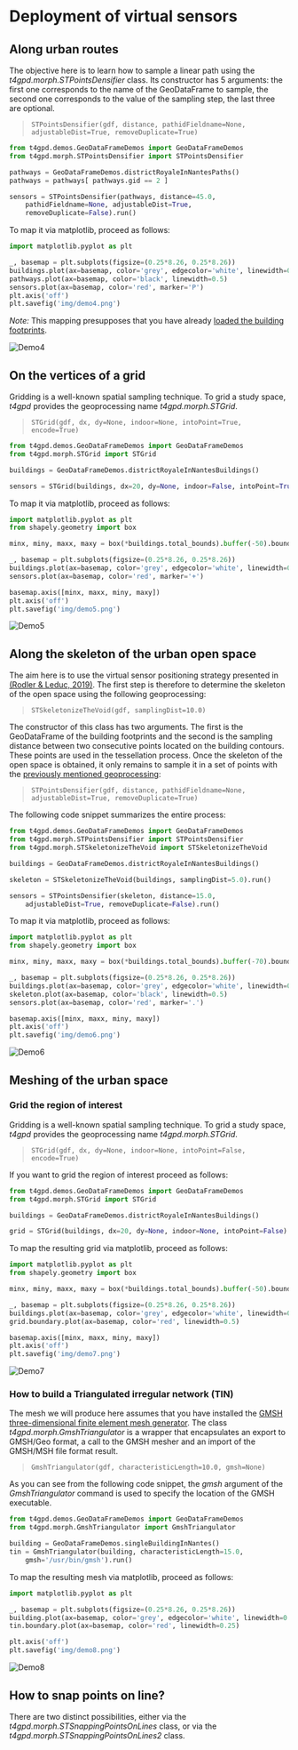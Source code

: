 # Deployment of virtual sensors
## Along urban routes

The objective here is to learn how to sample a linear path using the
*t4gpd.morph.STPointsDensifier* class. Its constructor has 5
arguments: the first one corresponds to the name of the GeoDataFrame
to sample, the second one corresponds to the value of the sampling
step, the last three are optional.

> `STPointsDensifier(gdf, distance, pathidFieldname=None, adjustableDist=True, removeDuplicate=True)`

```python
from t4gpd.demos.GeoDataFrameDemos import GeoDataFrameDemos
from t4gpd.morph.STPointsDensifier import STPointsDensifier

pathways = GeoDataFrameDemos.districtRoyaleInNantesPaths()
pathways = pathways[ pathways.gid == 2 ]

sensors = STPointsDensifier(pathways, distance=45.0,
	pathidFieldname=None, adjustableDist=True, 
	removeDuplicate=False).run()
```

To map it via matplotlib, proceed as follows:

```python
import matplotlib.pyplot as plt

_, basemap = plt.subplots(figsize=(0.25*8.26, 0.25*8.26))
buildings.plot(ax=basemap, color='grey', edgecolor='white', linewidth=0.5)
pathways.plot(ax=basemap, color='black', linewidth=0.5)
sensors.plot(ax=basemap, color='red', marker='P')
plt.axis('off')
plt.savefig('img/demo4.png')
```

*Note:* This mapping presupposes that you have already [loaded the
 building
 footprints](introduction.md#loading-a-set-of-buildings-and-roads).

![Demo4](img/demo4.png)

## On the vertices of a grid

Gridding is a well-known spatial sampling technique. To grid a study
space, *t4gpd* provides the geoprocessing name *t4gpd.morph.STGrid*.

> `STGrid(gdf, dx, dy=None, indoor=None, intoPoint=True, encode=True)`

```python
from t4gpd.demos.GeoDataFrameDemos import GeoDataFrameDemos
from t4gpd.morph.STGrid import STGrid

buildings = GeoDataFrameDemos.districtRoyaleInNantesBuildings()

sensors = STGrid(buildings, dx=20, dy=None, indoor=False, intoPoint=True).run()
```

To map it via matplotlib, proceed as follows:

```python
import matplotlib.pyplot as plt
from shapely.geometry import box

minx, miny, maxx, maxy = box(*buildings.total_bounds).buffer(-50).bounds

_, basemap = plt.subplots(figsize=(0.25*8.26, 0.25*8.26))
buildings.plot(ax=basemap, color='grey', edgecolor='white', linewidth=0.5)
sensors.plot(ax=basemap, color='red', marker='+')

basemap.axis([minx, maxx, miny, maxy])
plt.axis('off')
plt.savefig('img/demo5.png')
```

![Demo5](img/demo5.png)

## Along the skeleton of the urban open space

The aim here is to use the virtual sensor positioning strategy
presented in [(Rodler &amp; Leduc,
2019)](https://doi.org/10.1016/j.uclim.2019.100457). The first step is
therefore to determine the skeleton of the open space using the
following geoprocessing:

> `STSkeletonizeTheVoid(gdf, samplingDist=10.0)`

The constructor of this class has two arguments. The first is the
GeoDataFrame of the building footprints and the second is the sampling
distance between two consecutive points located on the building
contours. These points are used in the tessellation process. Once the
skeleton of the open space is obtained, it only remains to sample it
in a set of points with the [previously mentioned
geoprocessing](#along-urban-routes):

> `STPointsDensifier(gdf, distance, pathidFieldname=None, adjustableDist=True, removeDuplicate=True)`

The following code snippet summarizes the entire process:

```python
from t4gpd.demos.GeoDataFrameDemos import GeoDataFrameDemos
from t4gpd.morph.STPointsDensifier import STPointsDensifier
from t4gpd.morph.STSkeletonizeTheVoid import STSkeletonizeTheVoid

buildings = GeoDataFrameDemos.districtRoyaleInNantesBuildings()

skeleton = STSkeletonizeTheVoid(buildings, samplingDist=5.0).run()

sensors = STPointsDensifier(skeleton, distance=15.0, 
	adjustableDist=True, removeDuplicate=False).run()
```

To map it via matplotlib, proceed as follows:

```python
import matplotlib.pyplot as plt
from shapely.geometry import box

minx, miny, maxx, maxy = box(*buildings.total_bounds).buffer(-70).bounds

_, basemap = plt.subplots(figsize=(0.25*8.26, 0.25*8.26))
buildings.plot(ax=basemap, color='grey', edgecolor='white', linewidth=0.5)
skeleton.plot(ax=basemap, color='black', linewidth=0.5)
sensors.plot(ax=basemap, color='red', marker='.')

basemap.axis([minx, maxx, miny, maxy])
plt.axis('off')
plt.savefig('img/demo6.png')
```

![Demo6](img/demo6.png)

## Meshing of the urban space

### Grid the region of interest

Gridding is a well-known spatial sampling technique. To grid a study
space, *t4gpd* provides the geoprocessing name *t4gpd.morph.STGrid*.

> `STGrid(gdf, dx, dy=None, indoor=None, intoPoint=False, encode=True)`

If you want to grid the region of interest proceed as follows:

```python
from t4gpd.demos.GeoDataFrameDemos import GeoDataFrameDemos
from t4gpd.morph.STGrid import STGrid

buildings = GeoDataFrameDemos.districtRoyaleInNantesBuildings()

grid = STGrid(buildings, dx=20, dy=None, indoor=None, intoPoint=False).run()
```

To map the resulting grid via matplotlib, proceed as follows:

```python
import matplotlib.pyplot as plt
from shapely.geometry import box

minx, miny, maxx, maxy = box(*buildings.total_bounds).buffer(-50).bounds

_, basemap = plt.subplots(figsize=(0.25*8.26, 0.25*8.26))
buildings.plot(ax=basemap, color='grey', edgecolor='white', linewidth=0.5)
grid.boundary.plot(ax=basemap, color='red', linewidth=0.5)

basemap.axis([minx, maxx, miny, maxy])
plt.axis('off')
plt.savefig('img/demo7.png')
```

![Demo7](img/demo7.png)

### How to build a Triangulated irregular network (TIN)

The mesh we will produce here assumes that you have installed the
[GMSH three-dimensional finite element mesh
generator](https://gmsh.info/). The class
*t4gpd.morph.GmshTriangulator* is a wrapper that encapsulates an
export to GMSH/Geo format, a call to the GMSH mesher and an import of
the GMSH/MSH file format result.

> `GmshTriangulator(gdf, characteristicLength=10.0, gmsh=None)`

As you can see from the following code snippet, the *gmsh* argument of
the *GmshTriangulator* command is used to specify the location of the
GMSH executable.

```python
from t4gpd.demos.GeoDataFrameDemos import GeoDataFrameDemos
from t4gpd.morph.GmshTriangulator import GmshTriangulator

building = GeoDataFrameDemos.singleBuildingInNantes()
tin = GmshTriangulator(building, characteristicLength=15.0,
	gmsh='/usr/bin/gmsh').run()
```

To map the resulting mesh via matplotlib, proceed as follows:

```python
import matplotlib.pyplot as plt

_, basemap = plt.subplots(figsize=(0.25*8.26, 0.25*8.26))
building.plot(ax=basemap, color='grey', edgecolor='white', linewidth=0.5)
tin.boundary.plot(ax=basemap, color='red', linewidth=0.25)

plt.axis('off')
plt.savefig('img/demo8.png')
```

![Demo8](img/demo8.png)

## How to snap points on line?

There are two distinct possibilities, either via the
*t4gpd.morph.STSnappingPointsOnLines* class, or via the
*t4gpd.morph.STSnappingPointsOnLines2* class.

<!--
To implement the *STSnappingPointsOnLines* class, let's start by
sampling an urban route [as we did before](#along-urban-routes):

```python
from t4gpd.demos.GeoDataFrameDemos import GeoDataFrameDemos
from t4gpd.morph.STPointsDensifier import STPointsDensifier

pathways = GeoDataFrameDemos.districtRoyaleInNantesPaths()
pathways = pathways.loc[ pathways[pathways.gid == 2].index ]

sensors = STPointsDensifier(pathways, distance=45.0,
	pathidFieldname=None, adjustableDist=True, 
	removeDuplicate=False).run()
```
![Demo4](img/demo4.png)

Let us then pseudo-randomly perturb the position of the various points resulting from the sampling.

```python
from random import choice, random, seed
from shapely.geometry import Point

seed(1)
radii = [-20.0, 20.0]
sensors.geometry = sensors.geometry.apply(
    lambda g: Point(g.x + choice(radii) * random(), g.y + choice(radii) * random()))
```

As a result of this disturbance, the sample points are no longer
snapped to the trajectory. Let's use the *STSnappingPointsOnLines*
class:

```python
from t4gpd.morph.STSnappingPointsOnLines import STSnappingPointsOnLines
STSnappingPointsOnLines(sensors, pathways).run()
```

To map it via matplotlib, proceed as follows:

```python
import matplotlib.pyplot as plt

_, basemap = plt.subplots(figsize=(0.25*8.26, 0.25*8.26))
pathways.plot(ax=basemap, color='black', linewidth=0.5)
sensors.plot(ax=basemap, color='red', marker='P')
plt.axis('off')
plt.show()
plt.savefig('img/demo4.png')
```
-->

